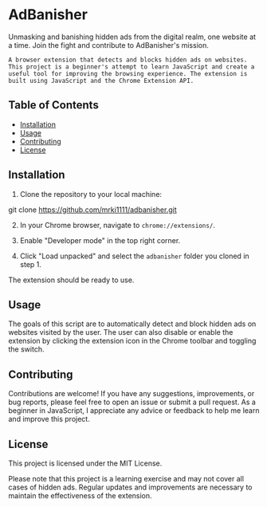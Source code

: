 # AdBanisher

Unmasking and banishing hidden ads from the digital realm, one website at a time. Join the fight and contribute to AdBanisher's mission.

`A browser extension that detects and blocks hidden ads on websites. This project is a beginner's attempt to learn JavaScript and create a useful tool for improving the browsing experience. The extension is built using JavaScript and the Chrome Extension API.`

## Table of Contents

- [Installation](#installation)
- [Usage](#usage)
- [Contributing](#contributing)
- [License](#license)

## Installation

1. Clone the repository to your local machine:

git clone https://github.com/mrki1111/adbanisher.git

2. In your Chrome browser, navigate to `chrome://extensions/`.

3. Enable "Developer mode" in the top right corner.

4. Click "Load unpacked" and select the `adbanisher` folder you cloned in step 1.

The extension should be ready to use.

## Usage

The goals of this script are to automatically detect and block hidden ads on websites visited by the user. The user can also disable or enable the extension by clicking the extension icon in the Chrome toolbar and toggling the switch.

## Contributing

Contributions are welcome! If you have any suggestions, improvements, or bug reports, please feel free to open an issue or submit a pull request. As a beginner in JavaScript, I appreciate any advice or feedback to help me learn and improve this project.

## License

This project is licensed under the MIT License.

Please note that this project is a learning exercise and may not cover all cases of hidden ads. Regular updates and improvements are necessary to maintain the effectiveness of the extension.

